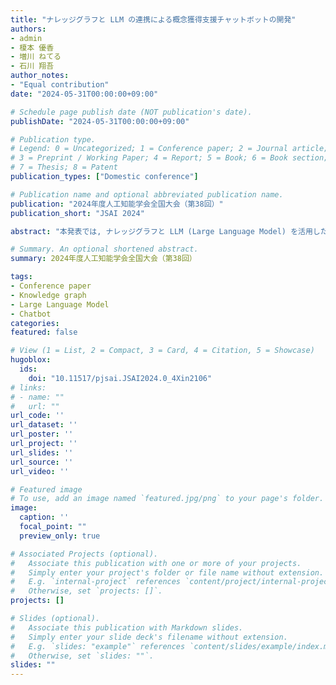 ```yaml
---
title: "ナレッジグラフと LLM の連携による概念獲得支援チャットボットの開発"
authors:
- admin
- 榎本 優香
- 増川 ねてる
- 石川 翔吾
author_notes:
- "Equal contribution"
date: "2024-05-31T00:00:00+09:00"

# Schedule page publish date (NOT publication's date).
publishDate: "2024-05-31T00:00:00+09:00"

# Publication type.
# Legend: 0 = Uncategorized; 1 = Conference paper; 2 = Journal article;
# 3 = Preprint / Working Paper; 4 = Report; 5 = Book; 6 = Book section;
# 7 = Thesis; 8 = Patent
publication_types: ["Domestic conference"]

# Publication name and optional abbreviated publication name.
publication: "2024年度人工知能学会全国大会（第38回）"
publication_short: "JSAI 2024"

abstract: "本発表では, ナレッジグラフと LLM (Large Language Model) を活用したチャットボットを用いて, 専門的概念の獲得を支援する手法について述べる. 他言語の専門的概念の翻訳に伴い, 文化的・言語的ニュアンスの違いが生じることで, 学習者の正確な理解を阻害するという課題がある. この課題に対応するため, ナレッジグラフを用いて専門的概念を構造化し, LLM ベースのチャットボットの外部知識として活用することで適切な概念獲得を支援する. 本研究では, 日本において普及が進んでいるリカバリー概念に着目し, ナレッジグラフの構築とチャットボットの開発を行った. 大学生を対象としたユーザビリティテストを通して, 質問応答における課題を抽出し, 質問内容に基づくナレッジグラフの利用と回答生成プロンプトの設計改善を行なった. その結果, 質問内容に基づくナレッジグラフの利用により, ユーザは適切な概念や情報を得ることができ, 概念獲得支援への有用性を確認した."

# Summary. An optional shortened abstract.
summary: 2024年度人工知能学会全国大会（第38回）

tags:
- Conference paper
- Knowledge graph
- Large Language Model
- Chatbot
categories: 
featured: false

# View (1 = List, 2 = Compact, 3 = Card, 4 = Citation, 5 = Showcase)
hugoblox:
  ids:
    doi: "10.11517/pjsai.JSAI2024.0_4Xin2106"
# links:
# - name: ""
#   url: ""
url_code: ''
url_dataset: ''
url_poster: ''
url_project: ''
url_slides: ''
url_source: ''
url_video: ''

# Featured image
# To use, add an image named `featured.jpg/png` to your page's folder. 
image:
  caption: ''
  focal_point: ""
  preview_only: true

# Associated Projects (optional).
#   Associate this publication with one or more of your projects.
#   Simply enter your project's folder or file name without extension.
#   E.g. `internal-project` references `content/project/internal-project/index.md`.
#   Otherwise, set `projects: []`.
projects: []

# Slides (optional).
#   Associate this publication with Markdown slides.
#   Simply enter your slide deck's filename without extension.
#   E.g. `slides: "example"` references `content/slides/example/index.md`.
#   Otherwise, set `slides: ""`.
slides: ""
---
```

